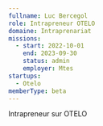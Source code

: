 ```yaml
---
fullname: Luc Bercegol
role: Intrapreneur OTELO
domaine: Intraprenariat
missions:
  - start: 2022-10-01
    end: 2023-09-30
    status: admin
    employer: Mtes
startups:
  - Otelo
memberType: beta
---
```


Intrapreneur sur OTELO
